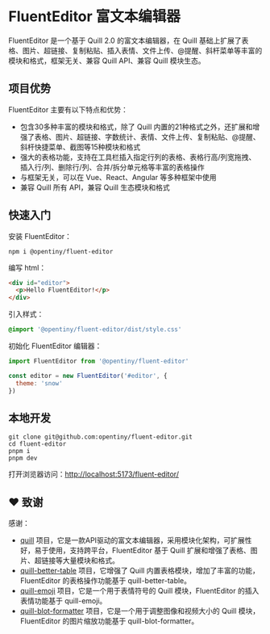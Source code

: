 # FluentEditor 富文本编辑器

FluentEditor 是一个基于 Quill 2.0 的富文本编辑器，在 Quill 基础上扩展了表格、图片、超链接、复制粘贴、插入表情、文件上传、@提醒、斜杆菜单等丰富的模块和格式，框架无关、兼容 Quill API、兼容 Quill 模块生态。

## 项目优势

FluentEditor 主要有以下特点和优势：

* 包含30多种丰富的模块和格式，除了 Quill 内置的21种格式之外，还扩展和增强了表格、图片、超链接、字数统计、表情、文件上传、复制粘贴、@提醒、斜杆快捷菜单、截图等15种模块和格式
* 强大的表格功能，支持在工具栏插入指定行列的表格、表格行高/列宽拖拽、插入行/列、删除行/列、合并/拆分单元格等丰富的表格操作
* 与框架无关，可以在 Vue、React、Angular 等多种框架中使用
* 兼容 Quill 所有 API，兼容 Quill 生态模块和格式

## 快速入门

安装 FluentEditor：

```shell
npm i @opentiny/fluent-editor
```

编写 html：

```html
<div id="editor">
  <p>Hello FluentEditor!</p>
</div>
```

引入样式：

```css
@import '@opentiny/fluent-editor/dist/style.css'
```

初始化 FluentEditor 编辑器：

```javascript
import FluentEditor from '@opentiny/fluent-editor'

const editor = new FluentEditor('#editor', {
  theme: 'snow'
})
```

## 本地开发

```shell
git clone git@github.com:opentiny/fluent-editor.git
cd fluent-editor
pnpm i
pnpm dev
```

打开浏览器访问：[http://localhost:5173/fluent-editor/](http://localhost:5173/fluent-editor/)

## ❤️ 致谢

感谢：

- [quill](https://github.com/slab/quill) 项目，它是一款API驱动的富文本编辑器，采用模块化架构，可扩展性好，易于使用，支持跨平台，FluentEditor 基于 Quill 扩展和增强了表格、图片、超链接等大量模块和格式。
- [quill-better-table](https://github.com/soccerloway/quill-better-table) 项目，它增强了 Quill 内置表格模块，增加了丰富的功能，FluentEditor 的表格操作功能基于 quill-better-table。
- [quill-emoji](https://github.com/contentco/quill-emoji) 项目，它是一个用于表情符号的 Quill 模块，FluentEditor 的插入表情功能基于 quill-emoji。
- [quill-blot-formatter](https://github.com/Fandom-OSS/quill-blot-formatter) 项目，它是一个用于调整图像和视频大小的 Quill 模块，FluentEditor 的图片缩放功能基于 quill-blot-formatter。
